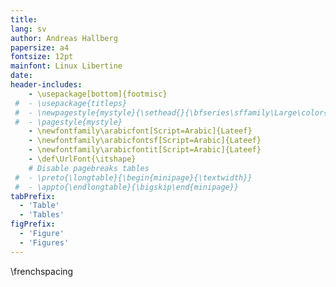 ```yaml
---
title:
lang: sv
author: Andreas Hallberg
papersize: a4
fontsize: 12pt
mainfont: Linux Libertine
date:
header-includes:
    - \usepackage[bottom]{footmisc} 
 #  - \usepackage{titleps}
 #  - \newpagestyle{mystyle}{\sethead{}{\bfseries\sffamily\Large\color{black!20} DRAFT --- DO NOT DISTRIBUTE}{}\setfoot{}{\thepage}{}}
 #  - \pagestyle{mystyle}
    - \newfontfamily\arabicfont[Script=Arabic]{Lateef}
    - \newfontfamily\arabicfontsf[Script=Arabic]{Lateef}
    - \newfontfamily\arabicfontit[Script=Arabic]{Lateef}
    - \def\UrlFont{\itshape}
    # Disable pagebreaks tables
 #  - \preto{\longtable}{\begin{minipage}{\textwidth}}
 #  - \appto{\endlongtable}{\bigskip\end{minipage}}
tabPrefix:
  - 'Table'
  - 'Tables'
figPrefix:
  - 'Figure'
  - 'Figures'
---
```


\frenchspacing
